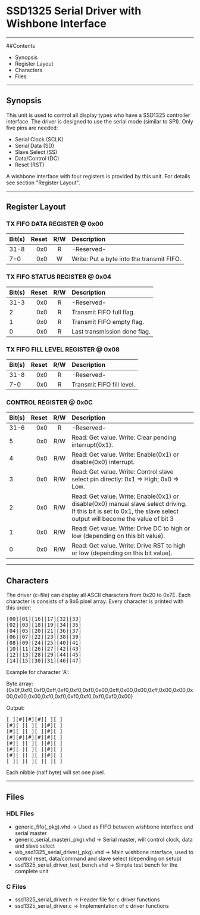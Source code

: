 # SSD1325 Serial Driver with Wishbone Interface

---

##Contents

* Synopsis
* Register Layout
* Characters
* Files

---

## Synopsis

This unit is used to control all display types who have a SSD1325 controller interface. 
The driver is designed to use the serial mode (similar to SPI). Only five pins are needed:

* Serial Clock (SCLK)
* Serial Data (SD)
* Slave Select (SS)
* Data/Control (DC)
* Reset (RST)

A wishbone interface with four registers is provided by this unit. For details see section "Register Layout".

---

## Register Layout

### TX FIFO DATA REGISTER @ 0x00
| Bit(s) | Reset      | R/W | Description                                                       | 
|:-------|-----------:|:---:|:------------------------------------------------------------------| 
| 31-8   |        0x0 |  R  | -Reserved-                                                        | 
|  7-0   |        0x0 |  W  | Write: Put a byte into the transmit FIFO.                         | 

### TX FIFO STATUS REGISTER @ 0x04

| Bit(s) | Reset      | R/W | Description                                                       | 
|:-------|-----------:|:---:|:------------------------------------------------------------------| 
| 31-3   |        0x0 |  R  | -Reserved-                                                        | 
| 2      |        0x0 |  R  | Transmit FIFO full flag.                                          |
| 1      |        0x0 |  R  | Transmit FIFO empty flag.                                         | 
| 0      |        0x0 |  R  | Last transmission done flag.                                      | 

### TX FIFO FILL LEVEL REGISTER @ 0x08

| Bit(s) | Reset      | R/W | Description                                                       | 
|:-------|-----------:|:---:|:------------------------------------------------------------------| 
| 31-8   |        0x0 |  R  | -Reserved-                                                        | 
| 7-0    |        0x0 |  R  | Transmit FIFO fill level.                                         |

### CONTROL REGISTER @ 0x0C

| Bit(s) | Reset      | R/W | Description                                                       | 
|:-------|-----------:|:---:|:------------------------------------------------------------------| 
| 31-6   |        0x0 |  R  | -Reserved-                                                        | 
| 5      |        0x0 | R/W | Read: Get value. Write: Clear pending interrupt(0x1). |
| 4      |        0x0 | R/W | Read: Get value. Write: Enable(0x1) or disable(0x0) interrupt. |
| 3      |        0x0 | R/W | Read: Get value. Write: Control slave select pin directly: 0x1 => High; 0x0 => Low. |
| 2      |        0x0 | R/W | Read: Get value. Write: Enable(0x1) or disable(0x0) manual slave select driving. If this bit is set to 0x1, the slave select output will become the value of bit 3
| 1      |        0x0 | R/W | Read: Get value. Write: Drive DC to high or low (depending on this bit value). |
| 0      |        0x0 | R/W | Read: Get value. Write: Drive RST to high or low (depending on this bit value). |

---

## Characters

The driver (c-file) can display all ASCII characters from 0x20 to 0x7E. Each character is consists of a 8x6 pixel array.
Every character is printed with this order:

<pre>
[00][01][16][17][32][33]
[02][03][18][19][34][35]
[04][05][20][21][36][37]
[06][07][22][23][38][39]
[08][09][24][25][40][41]
[10][11][26][27][42][43]
[12][13][28][29][44][45]
[14][15][30][31][46][47]
</pre>

Example for character 'A':

Byte array: {0x0f,0xf0,0xf0,0xff,0xf0,0xf0,0xf0,0x00,0xff,0x00,0x00,0xff,0x00,0x00,0x00,0x00,0x00,0xf0,0xf0,0xf0,0xf0,0xf0,0xf0,0x00}

Output:

<pre>
[ ][#][#][#][ ][ ]
[#][ ][ ][ ][#][ ]
[#][ ][ ][ ][#][ ]
[#][#][#][#][#][ ]
[#][ ][ ][ ][#][ ]
[#][ ][ ][ ][#][ ]
[#][ ][ ][ ][#][ ]
[ ][ ][ ][ ][ ][ ]
</pre>

Each nibble (half byte) will set one pixel.

--- 

## Files

### HDL Files

* generic_fifo(_pkg).vhd -> Used as FIFO between wishbone interface and serial master
* generic_serial_master(_pkg).vhd -> Serial master, will control clock, data and slave select
* wb_ssd1325_serial_driver(_pkg).vhd -> Main wishbone interface, used to control reset, data/command and slave select (depending on setup)
* ssd1325_serial_driver_test_bench.vhd -> Simple test bench for the complete unit

### C Files

* ssd1325_serial_driver.h -> Header file for c driver functions
* ssd1325_serial_driver.c -> Implementation of c driver functions

